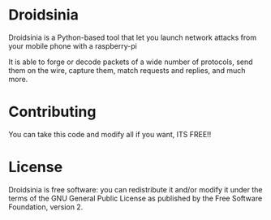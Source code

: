 
# Droidsinia #



Droidsinia is a Python-based tool that let you launch network attacks from your mobile phone with a raspberry-pi

It is able to forge or decode packets of a wide number of protocols,
send them on the wire, capture them, match requests and replies, and
much more.



# Contributing #

You can take this code and modify all if you want, ITS FREE!!
# License #

Droidsinia is free software: you can redistribute it and/or modify it under
the terms of the GNU General Public License as published by the Free
Software Foundation, version 2.



